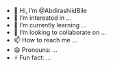 - 👋 Hi, I’m @AbdirashiidBile
- 👀 I’m interested in ...
- 🌱 I’m currently learning ...
- 💞️ I’m looking to collaborate on ...
- 📫 How to reach me ...
- 😄 Pronouns: ...
- ⚡ Fun fact: ...

<!---
AbdirashiidBile/AbdirashiidBile is a ✨ special ✨ repository because its `README.md` (this file) appears on your GitHub profile.
You can click the Preview link to take a look at your changes.
--->
